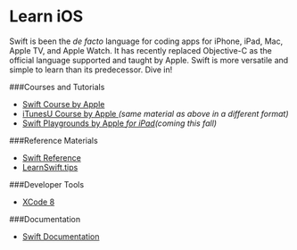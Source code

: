 # Learn iOS
Swift is been the *de facto* language for coding apps for iPhone, iPad, Mac, Apple TV, and Apple Watch. It has recently replaced Objective-C as the official language supported and taught by Apple. Swift is more versatile and simple to learn than its predecessor. Dive in!

###Courses and Tutorials
  - [Swift Course by Apple](https://www.udacity.com/course/android-development-for-beginners--ud837)
  - [iTunesU Course by Apple ](https://itunes.apple.com/us/course/app-development-teaching-swift/id1003406963)*(same material as above in a different format)*
  - [Swift Playgrounds by Apple *for iPad*](http://www.apple.com/swift/playgrounds/)*(coming this fall)*

###Reference Materials
  - [Swift Reference](https://developer.apple.com/library/ios/documentation/Swift/Conceptual/Swift_Programming_Language/)
  - [LearnSwift.tips](http://www.learnswift.tips)

###Developer Tools
  - [XCode 8](https://developer.apple.com/xcode/)

###Documentation
  - [Swift Documentation](https://swift.org/documentation/)
 
